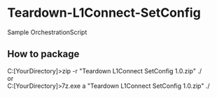 # Teardown-L1Connect-SetConfig
Sample OrchestrationScript

## How to package
C:\[YourDirectory]>zip -r "Teardown L1Connect SetConfig 1.0.zip" ./  
or  
C:\[YourDirectory]>7z.exe a "Teardown L1Connect SetConfig 1.0.zip" ./  

